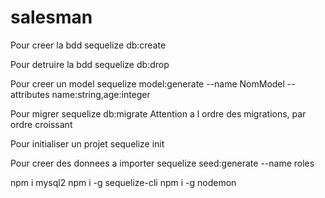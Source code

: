 # salesman

Pour creer la bdd
sequelize db:create
 
Pour detruire la bdd
sequelize db:drop
 
Pour creer un model
sequelize model:generate --name NomModel --attributes name:string,age:integer
 
Pour migrer
sequelize db:migrate
Attention a l ordre des migrations, par ordre croissant
 
Pour initialiser un projet
sequelize init

Pour creer des donnees a importer
sequelize seed:generate --name roles

npm i mysql2
npm i -g sequelize-cli
npm i -g nodemon

